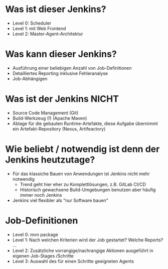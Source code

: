 # Was ist dieser Jenkins?

* Level 0: Scheduler
* Level 1: mit Web Frontend
* Level 2: Master-Agent-Architektur

# Was kann dieser Jenkins?

* Ausführung einer beliebigen Anzahl von Job-Definitionen
* Detailliertes Reporting inklusive Fehleranalyse
* Job-Abhängigen

# Was ist der Jenkins NICHT

* Source Code Management (Git)
* Build-Werkzeug (!) (Apache Maven)
* Ablage für die gebauten Runtime-Artefakte, diese Aufgabe übernimmt ein Artefakt-Repository (Nexus, Artifeactory) 

# Wie beliebt / notwendig ist denn der Jenkins heutzutage?

* Für das klassiche Bauen von Anwendungen ist Jenkins nicht mehr notwendig
  * Trend geht hier eher zu Komplettlösungen, z.B. GitLab CI/CD
  * Historisch gewachsene Build-Umgebungen benutzen aber häufig immer noch Jenkins
* Jenkins viel flexibler als "nur Software bauen"

# Job-Definitionen

* Level 0: mvn package
* Level 1: Nach welchen Kriterien wird der Job gestartet? Welche Reports? ...
* Level 2: Zusätzliche vorrangige/nachrangige Aktionen ausgeführt in eigenen Job-Stages /Schritte
* Level 3: Auswahl des für einen Schritte geeigneten Agents
